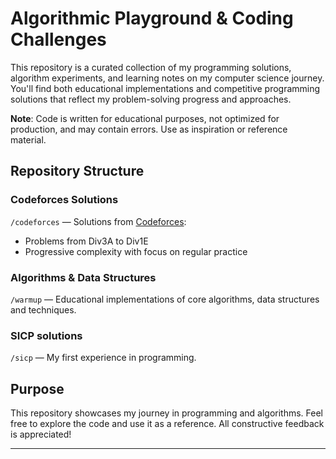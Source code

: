 # Algorithmic Playground & Coding Challenges

This repository is a curated collection of my programming solutions, algorithm experiments, and learning notes on my computer science journey. You'll find both educational implementations and competitive programming solutions that reflect my problem-solving progress and approaches.

**Note**: Code is written for educational purposes, not optimized for production, and may contain errors. Use as inspiration or reference material.

## Repository Structure

### Codeforces Solutions
`/codeforces` — Solutions from [Codeforces](https://codeforces.com):
- Problems from Div3A to Div1E
- Progressive complexity with focus on regular practice

### Algorithms & Data Structures
`/warmup` — Educational implementations of core algorithms, data structures and techniques.

### SICP solutions
`/sicp` — My first experience in programming.

## Purpose

This repository showcases my journey in programming and algorithms. Feel free to explore the code and use it as a reference. All constructive feedback is appreciated!

---
